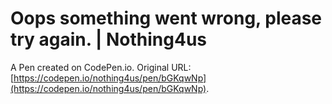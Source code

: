 # Oops something went wrong, please try again. | Nothing4us

A Pen created on CodePen.io. Original URL: [https://codepen.io/nothing4us/pen/bGKqwNp](https://codepen.io/nothing4us/pen/bGKqwNp).

